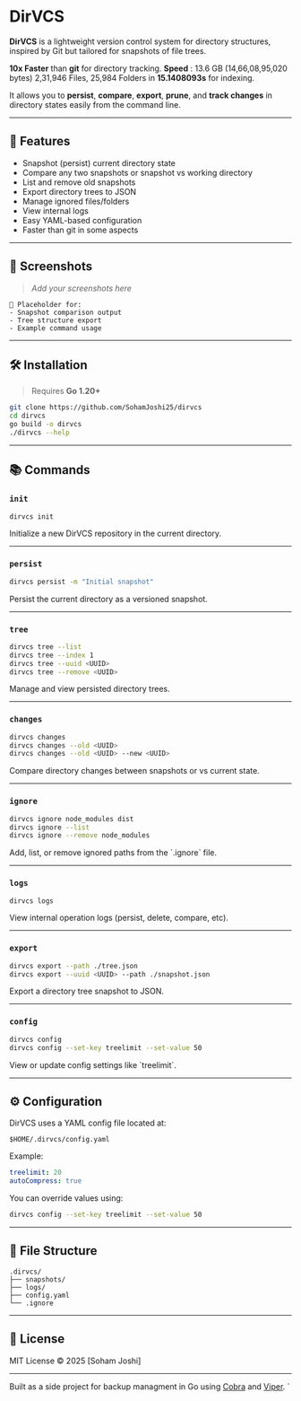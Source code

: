 # DirVCS

**DirVCS** is a lightweight version control system for directory structures, inspired by Git but tailored for snapshots of file trees.

**10x Faster** than **git** for directory tracking. **Speed** : 13.6 GB (14,66,08,95,020 bytes) 2,31,946 Files, 25,984 Folders in **15.1408093s** for indexing.

It allows you to **persist**, **compare**, **export**, **prune**, and **track changes** in directory states easily from the command line.

---

## 🚀 Features

- Snapshot (persist) current directory state
- Compare any two snapshots or snapshot vs working directory
- List and remove old snapshots
- Export directory trees to JSON
- Manage ignored files/folders
- View internal logs
- Easy YAML-based configuration
- Faster than git in some aspects

---

## 📸 Screenshots

> _Add your screenshots here_

```
📁 Placeholder for:
- Snapshot comparison output
- Tree structure export
- Example command usage
```

---

## 🛠️ Installation

> Requires **Go 1.20+**

```bash
git clone https://github.com/SohamJoshi25/dirvcs
cd dirvcs
go build -o dirvcs
./dirvcs --help
```

---

## 📚 Commands

### `init`

```bash
dirvcs init
```

Initialize a new DirVCS repository in the current directory.

---

### `persist`

```bash
dirvcs persist -m "Initial snapshot"
```

Persist the current directory as a versioned snapshot.

---

### `tree`

```bash
dirvcs tree --list
dirvcs tree --index 1
dirvcs tree --uuid <UUID>
dirvcs tree --remove <UUID>
```

Manage and view persisted directory trees.

---

### `changes`

```bash
dirvcs changes
dirvcs changes --old <UUID>
dirvcs changes --old <UUID> --new <UUID>
```

Compare directory changes between snapshots or vs current state.

---

### `ignore`

```bash
dirvcs ignore node_modules dist
dirvcs ignore --list
dirvcs ignore --remove node_modules
```

Add, list, or remove ignored paths from the \`.ignore\` file.

---

### `logs`

```bash
dirvcs logs
```

View internal operation logs (persist, delete, compare, etc).

---

### `export`

```bash
dirvcs export --path ./tree.json
dirvcs export --uuid <UUID> --path ./snapshot.json
```

Export a directory tree snapshot to JSON.

---

### `config`

```bash
dirvcs config
dirvcs config --set-key treelimit --set-value 50
```

View or update config settings like \`treelimit\`.

---

## ⚙️ Configuration

DirVCS uses a YAML config file located at:

```
$HOME/.dirvcs/config.yaml
```

Example:

```yaml
treelimit: 20
autoCompress: true
```

You can override values using:

```bash
dirvcs config --set-key treelimit --set-value 50
```

---

## 📁 File Structure

```
.dirvcs/
├── snapshots/
├── logs/
├── config.yaml
└── .ignore
```

---

## 📄 License

MIT License © 2025 [Soham Joshi]

---

Built as a side project for backup managment in Go using [Cobra](https://github.com/spf13/cobra) and [Viper](https://github.com/spf13/viper).
`